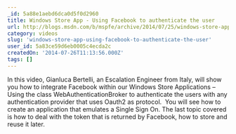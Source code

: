 ```yaml
---
_id: 5a88e1aebd6dca0d5f0d2960
title: Windows Store App - Using Facebook to authenticate the user
url: http://blogs.msdn.com/b/mspfe/archive/2014/07/25/windows-store-app-using-facebook-to-authenticate-the-user.aspx
category: videos
slug: 'windows-store-app-using-facebook-to-authenticate-the-user'
user_id: 5a83ce59d6eb0005c4ecda2c
createdOn: '2014-07-26T11:13:56.000Z'
tags: []
---
```


In this video, Gianluca Bertelli, an Escalation Engineer from Italy, will show you how to integrate Facebook within our Windows Store Applications – Using the class WebAuthenticationBroker to authenticate the users with any authentication provider that uses Oauth2 as protocol.  You will see how to create an application that emulates a Single Sign On. The last topic covered is how to deal with the token that is returned by Facebook, how to store and reuse it later.
